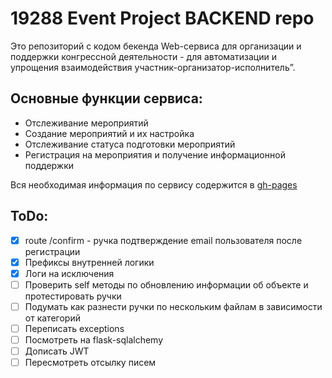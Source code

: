 # 19288 Event Project BACKEND repo
Это репозиторий с кодом бекенда Web-сервиса для организации и поддержки конгрессной деятельности - для автоматизации и упрощения взаимодействия участник-организатор-исполнитель”.

## Основные функции сервиса:
*	Отслеживание мероприятий
*	Создание мероприятий и их настройка
*	Отслеживание статуса подготовки мероприятий
*	Регистрация на мероприятия и получение информационной поддержки


Вся необходимая информация по сервису содержится в [gh-pages](https://eventsexpertsmiem.github.io/backend_19288/)


## ToDo:
- [x]	route /confirm - ручка подтверждение email пользователя после регистрации
- [x]	Префиксы внутренней логики
- [x]	Логи на исключения
- [ ]	Проверить self методы по обновлению информации об объекте и протестировать ручки
- [ ]	Подумать как разнести ручки по нескольким файлам в зависимости от категорий
- [ ]	Переписать exceptions
- [ ]	Посмотреть на flask-sqlalchemy
- [ ]	Дописать JWT
- [ ]	Пересмотреть отсылку писем